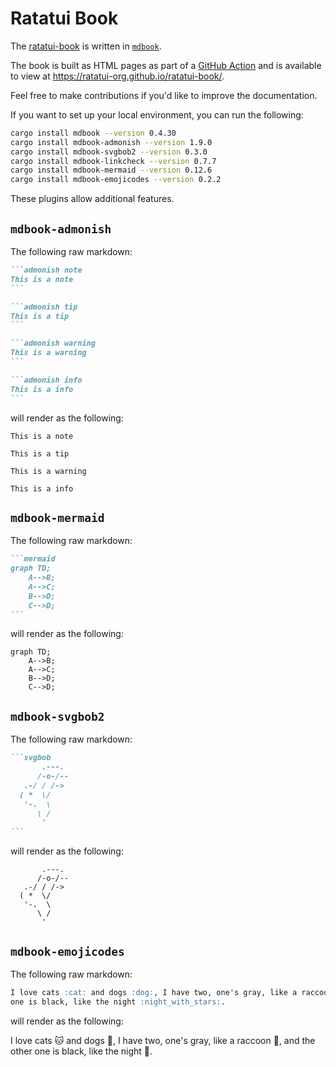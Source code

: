# Ratatui Book

The [ratatui-book](https://github.com/ratatui-org/ratatui-book) is written in
[`mdbook`](https://rust-lang.github.io/mdBook/).

The book is built as HTML pages as part of a
[GitHub Action](https://github.com/ratatui-org/ratatui-book/blob/main/.github/workflows/mdbook.yml)
and is available to view at <https://ratatui-org.github.io/ratatui-book/>.

Feel free to make contributions if you'd like to improve the documentation.

If you want to set up your local environment, you can run the following:

```bash
cargo install mdbook --version 0.4.30
cargo install mdbook-admonish --version 1.9.0
cargo install mdbook-svgbob2 --version 0.3.0
cargo install mdbook-linkcheck --version 0.7.7
cargo install mdbook-mermaid --version 0.12.6
cargo install mdbook-emojicodes --version 0.2.2
```

These plugins allow additional features.

## `mdbook-admonish`

The following raw markdown:

````markdown
```admonish note
This is a note
```

```admonish tip
This is a tip
```

```admonish warning
This is a warning
```

```admonish info
This is a info
```
````

will render as the following:

```admonish note
This is a note
```

```admonish tip
This is a tip
```

```admonish warning
This is a warning
```

```admonish info
This is a info
```

## `mdbook-mermaid`

The following raw markdown:

````markdown
```mermaid
graph TD;
    A-->B;
    A-->C;
    B-->D;
    C-->D;
```
````

will render as the following:

```mermaid
graph TD;
    A-->B;
    A-->C;
    B-->D;
    C-->D;
```

## `mdbook-svgbob2`

The following raw markdown:

````markdown
```svgbob
       .---.
      /-o-/--
   .-/ / /->
  ( *  \/
   '-.  \
      \ /
       '
```
````

will render as the following:

```svgbob
       .---.
      /-o-/--
   .-/ / /->
  ( *  \/
   '-.  \
      \ /
       '
```

## `mdbook-emojicodes`

The following raw markdown:

```markdown
I love cats :cat: and dogs :dog:, I have two, one's gray, like a raccoon :raccoon:, and the other
one is black, like the night :night_with_stars:.
```

will render as the following:

I love cats :cat: and dogs :dog:, I have two, one's gray, like a raccoon :raccoon:, and the other
one is black, like the night :night_with_stars:.
